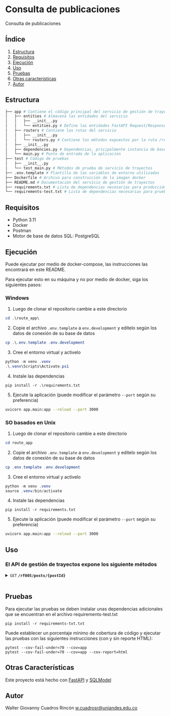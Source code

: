 # Consulta de publicaciones

Consulta de publicaciones
## Índice

1. [Estructura](#estructura)
2. [Requisitos](#requisitos)
3. [Ejecución](#ejecución)
4. [Uso](#uso)
5. [Pruebas](#pruebas)
6. [Otras caracteristicas](#otras-características)
7. [Autor](#autor)

## Estructura

```bash
├── app # Contiene el código principal del servicio de gestión de trayectos
│   ├── entities # Almacena las entidades del servicio
│   │   ├── __init__.py
│   │   └── entities.py # Define las entidades FastAPI Request/Response relacionadas.
│   ├── routers # Contiene las rutas del servicio
│   │   ├── __init__.py
│   │   └── routers.py # Contiene los métodos expuestos por la ruta /routes
│   ├── __init__.py
│   ├── dependencies.py # Dependencias, pricipalmente instancia de base de datos
│   └── main.py # Punto de entrada de la aplicación
├── test # Código de pruebas
│   ├── __init__.py
│   └── test_main.py # Métodos de prueba de servicio de trayectos
├── .env.template # Plantilla de las variables de entorno utilizadas
├── Dockerfile # Archivo para construcción de la imagen docker
├── README.md # Documentación del servicio de gestión de trayectos
├── requirements.txt # Lista de dependencias necesarias para producción
└── requirements-test.txt # Lista de dependencias necesarias para pruebas
```

## Requisitos

- Python 3.11
- Docker
- Postman
- Motor de base de datos SQL: PostgreSQL

## Ejecución

Puede ejecutar por medio de docker-compose, las instrucciones las encontrará en este README.

Para ejecutar esto en su máquina y no por medio de docker, siga los siguientes pasos:

### Windows

1. Luego de clonar el repositorio cambie a este directorio

```powershell
cd .\route_app\
```

2. Copie el archivo `.env.template` a `env.development` y editelo según los datos de conexión de su base de datos

```powershell
cp .\.env.template .env.development
```

3. Cree el entorno virtual y activelo

```powershell
python -m venv .venv
.\.venv\Scripts\Activate.ps1
```

4. Instale las dependencias

```
pip install -r .\requirements.txt
```

5. Ejecute la aplicación (puede modificar el parámetro `--port` según su preferencia)

```bash
uvicorn app.main:app --reload --port 3000
```

### SO basados en Unix

1. Luego de clonar el repositorio cambie a este directorio

```powershell
cd route_app
```

2. Copie el archivo `.env.template` a `env.development` y editelo según los datos de conexión de su base de datos

```powershell
cp .env.template .env.development
```

3. Cree el entorno virtual y activelo

```powershell
python -m venv .venv
source .venv/bin/activate
```

4. Instale las dependencias

```
pip install -r requirements.txt
```

5. Ejecute la aplicación (puede modificar el parámetro `--port` según su preferencia)

```bash
uvicorn app.main:app --reload --port 3000
```

## Uso

### El API de gestión de trayectos expone los siguiente métodos
<details>
 <summary><code>GET</code> <code><b>/rf005/posts/{postId}</b></code> </summary>

#### Descripción

Como usuario deseo que cuando consulte una de mis publicaciones, estás contenga manera ordenada descendente por utilidad, las ofertas que han realizado otros usuarios, para no invertir tiempo innecesario eligiendo la mejor.

#### Parámetros

> | Método      |  GET                           |
> | Ruta        |  /rf005/posts/{postId}     |
> | Parámetros  |  postId: id del post        |
> | Encabezados	|  Authorization: Bearer token   |
> |  Cuerpo	    |  N/A                           |

#### Respuesta

> | http code | content-type       | response                                                                    |
> | --------- | ------------------ | --------------------------------------------------------------------------- |
> | `401`     | `application/json` | El token no es válido o está vencido                                        |
> | `403`     | `application/json` | El usuario no tiene permiso para ver el contenido de esta publicación.      |
> | `404`     | `application/json` | La publicación no existe.    |
> | `200`     | `application/json` | <pre lang="json"> [{ &#13; "id": identificador de la publicación, &#13; "expireAt": fecha y hora máxima en que se reciben ofertas en formato IDO, &#13; "route": { &#13; "id": identificador del trayecto, &#13; "fligthId": identificador del vuelo, &#13; "origin":{ &#13; "airportCode": código del aeropuerto de origen, &#13; "country": nombre del país de origen}, &#13; "destiny": { &#13; "airportCode": código del aeropuerto de destino, &#13; "country": nombre del país de destino }, &#13; "bagCost": costo de envío de maleta }, &#13; "plannedStartDate": fecha y hora en que se planea el inicio del viaje en formato ISO, &#13; "plannedEndDate": fecha y hora en que se planea la finalización del viaje en formato ISO, &#13; "createdAt": fecha y hora de creación de la publicación en formato ISO, &#13; "offers": [{ &#13; "id": identificador de la oferta, &#13; "userId": identificador del usuario que hizo la oferta, &#13; "description": descripción del paquete a llevar, &#13; "size": LARGE ó MEDIUM ó SMALL, &#13; "fragile": booleano que indica si es un paquete delicado o no, &#13; "offer": valor en dólares de la oferta para llevar el paquete, &#13; "score": utilidad que deja llevar este paquete en la maleta, &#13; "createdAt": fecha y hora de creación de la publicación en formato ISO  }]   }] </pre>  |

</details>

<br/>


## Pruebas

Para ejecutar las pruebas se deben instalar unas dependencias adicionales que se encuentran en el archivo requirements-test.txt

```
pip install -r requirements-txt.txt
```

Puede establecer un porcentaje mínimo de cobertura de código y ejecutar las pruebas con las siguientes instrucciones (con y sin reporte HTML):

```
pytest --cov-fail-under=70 --cov=app
pytest --cov-fail-under=70 --cov=app --cov-report=html
```

## Otras Características

Este proyecto está hecho con [FastAPI](https://fastapi.tiangolo.com/) y [SQLModel](https://sqlmodel.tiangolo.com/)

## Autor

Walter Giovanny Cuadros Rincón <w.cuadrosr@uniandes.edu.co>
